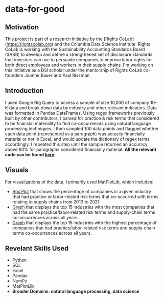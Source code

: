# data-for-good
## Motivation
This project is part of a research initiative by the [Rights CoLab] (https://rightscolab.org) and the Columbia Data Science Institute. Rights CoLab is working with the Sustainability Accounting Standards Board (SASB) to develop and define a strengthened set of disclosure standards that investors can use to persuade companies to improve labor rights for both direct employees and workers in their supply chains. I'm working on this initiative as a DSI scholar under the mentorship of Rights CoLab co-founders Joanne Bauer and Paul Rissman.
## Introduction
I used Google Big Query to access a sample of size 10,000 of company 10-K data and break down data by industry and other relevant indicators. Data was formatted in Pandas DataFrames. Using regex frameworks previously built by other contributors, I parsed for practice & risk terms that considered to be financial materiality to find co-occurrences using natural language processing techniques. I then sampled 100 data points and flagged whether each data point (represented as a paragraph) was actually financially material or not in Excel, and would update the dictionary of regex terms accordingly. I repeated this step until the sample returned an accuracy above 90% for paragraphs considered financially material. **All the relevant code can be found [here](https://github.com/jat2211/data-for-good/blob/main/10K_Labor_Practices.ipynb).**
## Visuals
For visualizations of the data, I primarily used MatPlotLib, which includes:
- [Box Plot](https://github.com/jat2211/data-for-good/blob/main/Screen%20Shot%202021-12-22%20at%202.48.34%20AM.png) that shows the percentage of companies in a given industry that had practice or labor-related risk terms that co-occurred with terms relating to supply chains from 2013 to 2021.
- [Graph](https://github.com/jat2211/data-for-good/blob/main/numcomp_chart.png) that displays the top 15 industries with the most companies that had the same practice/labor-related risk terms and supply-chain terms co-occurrences across all years.
- [Graph](https://github.com/jat2211/data-for-good/blob/main/pct_chart.png) that displays the top 15 industries with the highest percentage of companies that had practice/labor-related risk terms and supply-chain terms co-occurrences across all years.
## Revelant Skills Used
- Python
- SQL
- Excel
- Pandas
- NumPy
- MatPlotLib
- **Broader Domains: natural language processing, data science**
